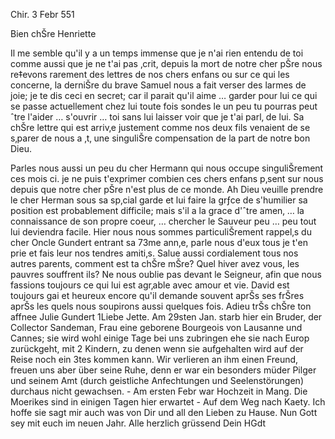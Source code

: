  Chir. 3 Febr 551

Bien chŠre Henriette

Il me semble qu'il y a un temps immense que je n'ai rien entendu de toi comme aussi que je ne t'ai pas ‚crit, depuis la mort de notre cher pŠre nous re‡evons rarement des lettres de nos chers enfans ou sur ce qui les concerne, la derniŠre du brave Samuel nous a fait verser des larmes de joie; je te dis ceci en secret; car il parait qu'il aime … garder pour lui ce qui se passe actuellement chez lui toute fois sondes le un peu tu pourras peut ˆtre l'aider … s'ouvrir … toi sans lui laisser voir que je t'ai parl‚ de lui. Sa chŠre lettre qui est arriv‚e justement comme nos deux fils venaient de se s‚parer de nous a ‚t‚ une singuliŠre compensation de la part de notre bon Dieu.

Parles nous aussi un peu du cher Hermann qui nous occupe singuliŠrement ces mois ci. je ne puis t'exprimer combien ces chers enfans p‚sent sur nous depuis que notre cher pŠre n'est plus de ce monde. Ah Dieu veuille prendre le cher Herman sous sa sp‚cial garde et lui faire la grƒce de s'humilier sa position est probablement difficile; mais s'il a la grace d'ˆtre amen‚ … la connaissance de son propre coeur, … chercher le Sauveur peu … peu tout lui deviendra facile. Hier nous nous sommes particuliŠrement rappel‚s du cher Oncle Gundert entrant sa 73me ann‚e, parle nous d'eux tous je t'en prie et fais leur nos tendres amiti‚s. Salue aussi cordialement tous nos autres parents, comment est ta chŠre mŠre? Quel hiver avez vous, les pauvres souffrent ils? Ne nous oublie pas devant le Seigneur, afin que nous fassions toujours ce qui lui est agr‚able avec amour et vie. David est toujours gai et heureux encore qu'il demande souvent aprŠs ses frŠres aprŠs les quels nous soupirons aussi quelques fois.
 Adieu trŠs chŠre
 ton affnee
 Julie Gundert
1Liebe Jette. Am 29sten Jan. starb hier ein Bruder, der Collector Sandeman, Frau eine geborene Bourgeois von Lausanne und Cannes; sie wird wohl einige Tage bei uns zubringen ehe sie nach Europ zurückgeht, mit 2 Kindern, zu denen wenn sie aufgehalten wird auf der Reise noch ein 3tes kommen kann. Wir verlieren an ihm einen Freund, freuen uns aber über seine Ruhe, denn er war ein besonders müder Pilger und seinem Amt (durch geistliche Anfechtungen und Seelenstörungen) durchaus nicht gewachsen. - Am ersten Febr war Hochzeit in Mang. Die Moerikes sind in einigen Tagen hier erwartet - Auf dem Weg nach Kaety. Ich hoffe sie sagt mir auch was von Dir und all den Lieben zu Hause. Nun Gott sey mit euch im neuen Jahr.
 Alle herzlich grüssend Dein
 HGdt

